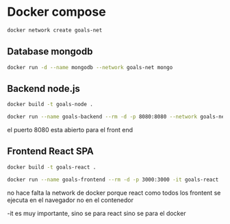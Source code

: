 # Docker compose



```bash
docker network create goals-net
```

## Database mongodb

```bash
docker run -d --name mongodb --network goals-net mongo
```

## Backend node.js
```bash
docker build -t goals-node .

docker run --name goals-backend --rm -d -p 8080:8080 --network goals-net goals-node
```

el puerto 8080 esta abierto para el front end


## Frontend React SPA
```bash
docker build -t goals-react .

docker run --name goals-frontend --rm -d -p 3000:3000 -it goals-react 
```

no hace falta la network de docker porque react como todos los frontent se ejecuta en el navegador no en el contenedor


-it es muy importante, sino se para react sino se para el docker


